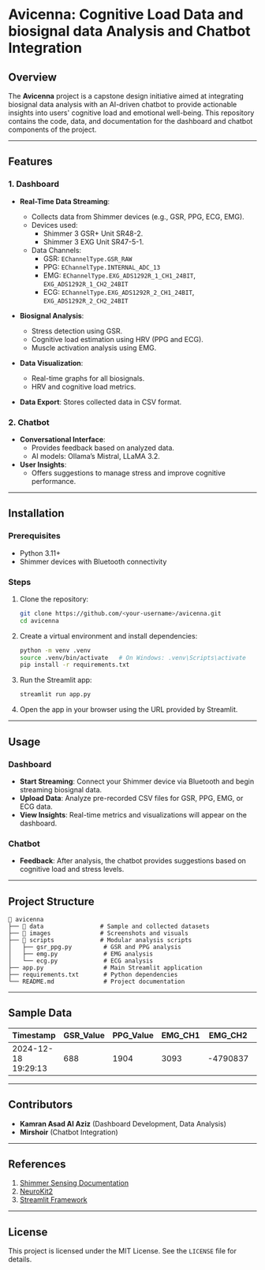 # Avicenna: Cognitive Load Data and biosignal data Analysis and Chatbot Integration

## Overview
The **Avicenna** project is a capstone design initiative aimed at integrating biosignal data analysis with an AI-driven chatbot to provide actionable insights into users' cognitive load and emotional well-being. This repository contains the code, data, and documentation for the dashboard and chatbot components of the project.

---

## Features

### 1. **Dashboard**
- **Real-Time Data Streaming**: 
  - Collects data from Shimmer devices (e.g., GSR, PPG, ECG, EMG).
  - Devices used: 
    - Shimmer 3 GSR+ Unit SR48-2.
    - Shimmer 3 EXG Unit SR47-5-1.
  - Data Channels:
    - GSR: `EChannelType.GSR_RAW`
    - PPG: `EChannelType.INTERNAL_ADC_13`
    - EMG: `EChannelType.EXG_ADS1292R_1_CH1_24BIT`, `EXG_ADS1292R_1_CH2_24BIT`
    - ECG: `EChannelType.EXG_ADS1292R_2_CH1_24BIT`, `EXG_ADS1292R_2_CH2_24BIT`

- **Biosignal Analysis**:
  - Stress detection using GSR.
  - Cognitive load estimation using HRV (PPG and ECG).
  - Muscle activation analysis using EMG.

- **Data Visualization**:
  - Real-time graphs for all biosignals.
  - HRV and cognitive load metrics.

- **Data Export**: Stores collected data in CSV format.

### 2. **Chatbot**
- **Conversational Interface**:
  - Provides feedback based on analyzed data.
  - AI models: Ollama’s Mistral, LLaMA 3.2.
- **User Insights**:
  - Offers suggestions to manage stress and improve cognitive performance.

---

## Installation

### Prerequisites
- Python 3.11+
- Shimmer devices with Bluetooth connectivity

### Steps
1. Clone the repository:
   ```bash
   git clone https://github.com/<your-username>/avicenna.git
   cd avicenna
   ```
2. Create a virtual environment and install dependencies:
   ```bash
   python -m venv .venv
   source .venv/bin/activate   # On Windows: .venv\Scripts\activate
   pip install -r requirements.txt
   ```
3. Run the Streamlit app:
   ```bash
   streamlit run app.py
   ```
4. Open the app in your browser using the URL provided by Streamlit.

---

## Usage

### Dashboard
- **Start Streaming**: Connect your Shimmer device via Bluetooth and begin streaming biosignal data.
- **Upload Data**: Analyze pre-recorded CSV files for GSR, PPG, EMG, or ECG data.
- **View Insights**: Real-time metrics and visualizations will appear on the dashboard.

### Chatbot
- **Feedback**: After analysis, the chatbot provides suggestions based on cognitive load and stress levels.

---

## Project Structure
```
📂 avicenna
├── 📂 data                # Sample and collected datasets
├── 📂 images              # Screenshots and visuals
├── 📂 scripts             # Modular analysis scripts
│   ├── gsr_ppg.py         # GSR and PPG analysis
│   ├── emg.py             # EMG analysis
│   └── ecg.py             # ECG analysis
├── app.py                 # Main Streamlit application
├── requirements.txt       # Python dependencies
└── README.md              # Project documentation
```

---

## Sample Data
| Timestamp           | GSR_Value | PPG_Value | EMG_CH1 | EMG_CH2   | ECG_CH1 | ECG_CH2   |
|---------------------|-----------|-----------|---------|-----------|---------|-----------|
| 2024-12-18 19:29:13| 688       | 1904      | 3093    | -4790837  | 261788  | -4615     |

---

## Contributors
- **Kamran Asad Al Aziz** (Dashboard Development, Data Analysis)
- **Mirshoir** (Chatbot Integration)

---

## References
1. [Shimmer Sensing Documentation](https://www.shimmersensing.com/documentation)
2. [NeuroKit2](https://neurokit2.readthedocs.io/)
3. [Streamlit Framework](https://docs.streamlit.io/)

---

## License
This project is licensed under the MIT License. See the `LICENSE` file for details.
